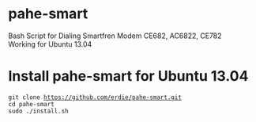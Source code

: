 pahe-smart
==========

Bash Script for Dialing Smartfren Modem CE682, AC6822, CE782<br>
Working for Ubuntu 13.04


Install pahe-smart for Ubuntu 13.04
===================================

<code>git clone https://github.com/erdie/pahe-smart.git</code><br>
<code>cd pahe-smart</code><br>
<code>sudo ./install.sh</code>
